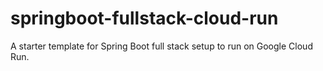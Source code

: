 # springboot-fullstack-cloud-run
A starter template for Spring Boot full stack setup to run on Google Cloud Run. 
